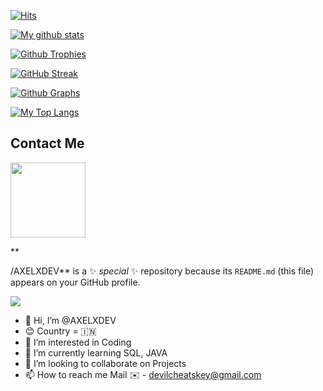 [![Hits](https://hits.seeyoufarm.com/api/count/incr/badge.svg?url=https%3A%2F%2Fgithub.com%2FAXELXDEVcount_bg=%2379C83D&title_bg=%230084FF&icon=arduino.svg&icon_color=%2300FF20&title=Stalks&edge_flat=false)](https://hits.seeyoufarm.com)

[![My github stats](https://github-readme-stats.vercel.app/api?username=AXELXDEV&count_private=true&show_icons=true&theme=radical&include_all_commits=true&custom_title=𝘼𝙓𝙀𝙇+Github+Stats)](https://github.com/AXELXDEV)

[![Github Trophies](https://github-profile-trophy.vercel.app/?username=AXELXDEV&theme=darkhub&no-bg=true&margin-w=15&margin-h=10&row=1&column=6&count_private=true)](https://github.com/ryo-ma/github-profile-trophy)

[![GitHub Streak](http://github-readme-streak-stats.herokuapp.com?user=AXELXDEV&theme=black-ice)](https://git.io/streak-stats)

[![Github Graphs](https://activity-graph.herokuapp.com/graph?username=AXELXDEV&bg_color=1F222E&color=F8D866&line=F85D7F&point=FFFFFF&hide_border=true)](https://github.com/AXELXDEV)

[![My Top Langs](https://github-readme-stats.vercel.app/api/top-langs/?username=AXELXDEV&layout=compact&theme=cobalt)](https://github.com/AXELXDEV)

## Contact Me
<p><a href="https://t.me/A_xe_l"><img src="https://img.shields.io/badge/Telegram-blue?style=for-the-badge&logo=telegram" width="120""/></a></p>
**

/AXELXDEV** is a ✨ _special_ ✨ repository because its `README.md` (this file) appears on your GitHub profile.

<a href="https://open.spotify.com/user/31txneuqwbtl22rvopregisxsgqa"><img src="https://spotify-AXELXDEV.vercel.app/api/spotify"/></a>

- 👋 Hi, I’m @AXELXDEV
- 😊 Country = 🇮🇳
- 👀 I’m interested in Coding
- 🌱 I’m currently learning SQL, JAVA
- 💞️ I’m looking to collaborate on Projects
- 📫 How to reach me
Mail ✉️ - devilcheatskey@gmail.com

<!---
AXELXDEV/AXELXDEV is a ✨ special ✨ repository because its `README.md` (this file) appears on your GitHub profile.
You can click the Preview link to take a look at your changes.
--->
